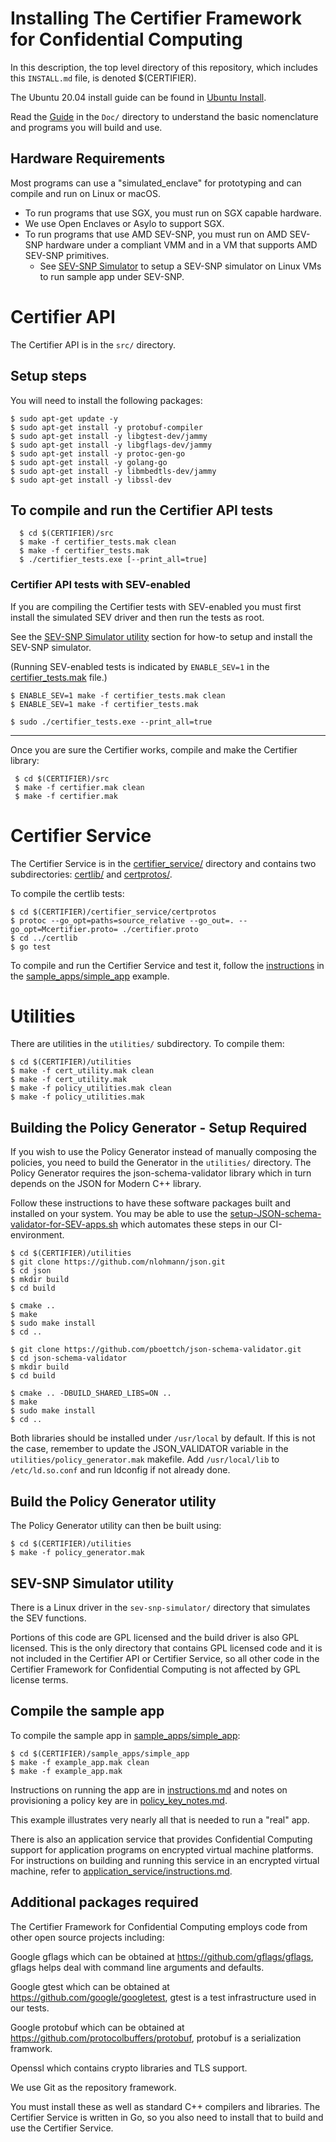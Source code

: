 # Installing The Certifier Framework for Confidential Computing

In this description, the top level directory of this repository,
which includes this `INSTALL.md` file, is denoted $(CERTIFIER).

The Ubuntu 20.04 install guide can be found in
[Ubuntu Install](./Doc/install-certifier-Ubuntu-20.04.md).

Read the [Guide](./Doc/Guide.pdf) in the `Doc/` directory to understand the
basic nomenclature and programs you will build and use.

## Hardware Requirements

Most programs can use a "simulated_enclave" for prototyping and can compile
and run on Linux or macOS.

- To run programs that use SGX, you must run on SGX capable hardware.
- We use Open Enclaves or Asylo to support SGX.
- To run programs that use AMD SEV-SNP, you must run on AMD SEV-SNP hardware
  under a compliant VMM and in a VM that supports AMD SEV-SNP primitives.
  - See [SEV-SNP Simulator](#SEV-SNP-Simulator-utility) to setup a SEV-SNP
    simulator on Linux VMs to run sample app under SEV-SNP.


# Certifier API

The Certifier API is in the `src/` directory.

## Setup steps

You will need to install the following packages:

```shell
$ sudo apt-get update -y
$ sudo apt-get install -y protobuf-compiler
$ sudo apt-get install -y libgtest-dev/jammy
$ sudo apt-get install -y libgflags-dev/jammy
$ sudo apt-get install -y protoc-gen-go
$ sudo apt-get install -y golang-go
$ sudo apt-get install -y libmbedtls-dev/jammy
$ sudo apt-get install -y libssl-dev
```

## To compile and run the Certifier API tests

```shell
  $ cd $(CERTIFIER)/src
  $ make -f certifier_tests.mak clean
  $ make -f certifier_tests.mak
  $ ./certifier_tests.exe [--print_all=true]
```

### Certifier API tests with SEV-enabled

If you are compiling the Certifier tests with SEV-enabled you must first install
the simulated SEV driver and then run the tests as root.

See the [SEV-SNP Simulator utility](#SEV-SNP-Simulator-utility) section
for how-to setup and install the SEV-SNP simulator.

(Running SEV-enabled tests is indicated by `ENABLE_SEV=1` in the
[certifier_tests.mak](./src/certifier_tests.mak) file.)

```shell
$ ENABLE_SEV=1 make -f certifier_tests.mak clean
$ ENABLE_SEV=1 make -f certifier_tests.mak

$ sudo ./certifier_tests.exe --print_all=true
```

------

Once you are sure the Certifier works, compile and make the Certifier library:

```shell
 $ cd $(CERTIFIER)/src
 $ make -f certifier.mak clean
 $ make -f certifier.mak
```

# Certifier Service

The Certifier Service is in the [certifier_service/](./certifier_service/) directory
and contains two subdirectories: [certlib/](./certifier_service/certlib/) and
[certprotos/](./certifier_service/certprotos/).

To compile the certlib tests:

  ```shell
  $ cd $(CERTIFIER)/certifier_service/certprotos
  $ protoc --go_opt=paths=source_relative --go_out=. --go_opt=Mcertifier.proto= ./certifier.proto
  $ cd ../certlib
  $ go test
```
To compile and run the Certifier Service and test it, follow
the [instructions](./sample_apps/simple_app/instructions.md)
in the [sample_apps/simple_app](./sample_apps/simple_app/) example.


# Utilities

There are utilities in the `utilities/` subdirectory.  To compile them:

```shell
$ cd $(CERTIFIER)/utilities
$ make -f cert_utility.mak clean
$ make -f cert_utility.mak
$ make -f policy_utilities.mak clean
$ make -f policy_utilities.mak
```

## Building the Policy Generator - Setup Required

If you wish to use the Policy Generator instead of manually composing the
policies, you need to build the Generator in the `utilities/` directory.
The Policy Generator requires the json-schema-validator library which in turn
depends on the JSON for Modern C++ library.

Follow these instructions to have these software packages built and installed
on your system. You may be able to use the
[setup-JSON-schema-validator-for-SEV-apps.sh](./CI/scripts/setup-JSON-schema-validator-for-SEV-apps.sh)
which automates these steps in our CI-environment.

```shell
$ cd $(CERTIFIER)/utilities
$ git clone https://github.com/nlohmann/json.git
$ cd json
$ mkdir build
$ cd build

$ cmake ..
$ make
$ sudo make install
$ cd ..

$ git clone https://github.com/pboettch/json-schema-validator.git
$ cd json-schema-validator
$ mkdir build
$ cd build

$ cmake .. -DBUILD_SHARED_LIBS=ON ..
$ make
$ sudo make install
$ cd ..
```

Both libraries should be installed under `/usr/local` by default. If this is
not the case, remember to update the JSON_VALIDATOR variable in the
`utilities/policy_generator.mak` makefile.
Add `/usr/local/lib` to `/etc/ld.so.conf` and run ldconfig if not already done.

## Build the Policy Generator utility

The Policy Generator utility can then be built using:

```shell
$ cd $(CERTIFIER)/utilities
$ make -f policy_generator.mak
```

## SEV-SNP Simulator utility

There is a Linux driver in the `sev-snp-simulator/` directory that simulates
the SEV functions.

Portions of this code are GPL licensed and the build driver is also GPL licensed.
This is the only directory that contains GPL licensed code and it is not included in
the Certifier API or Certifier Service, so all other code in the Certifier Framework
for Confidential Computing is not affected by GPL license terms.

## Compile the sample app

To compile the sample app in [sample_apps/simple_app](sample_apps/simple_app/):

```shell
$ cd $(CERTIFIER)/sample_apps/simple_app
$ make -f example_app.mak clean
$ make -f example_app.mak
```

Instructions on running the app are in
[instructions.md](./sample_apps/simple_app/instructions.md)
and notes on provisioning a policy key are in
[policy_key_notes.md](./sample_apps/simple_app/policy_key_notes.md).

This example illustrates very nearly all that is needed to run a "real" app.

There is also an application service that provides Confidential Computing
support for application programs on encrypted virtual machine platforms.
For instructions on building and running this service in an encrypted
virtual machine, refer to
 [application_service/instructions.md](./application_service/instructions.md).


Additional packages required
----------------------------

The Certifier Framework for Confidential Computing employs code from other open
source projects including:

Google gflags which can be obtained at https://github.com/gflags/gflags,
  gflags helps deal with command line arguments and defaults.

Google gtest which can be obtained at https://github.com/google/googletest,
  gtest is a test infrastructure used in our tests.

Google protobuf which can be obtained at https://github.com/protocolbuffers/protobuf,
  protobuf is a serialization framwork.

Openssl which contains crypto libraries and TLS support.

We use Git as the repository framework.

You must install these as well as standard C++ compilers and libraries.  The
Certifier Service is written in Go, so you also need to install that to build and use
the Certifier Service.

